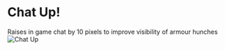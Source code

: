 # Chat Up!
Raises in game chat by 10 pixels to improve visibility of armour hunches
![Chat Up](/chat-up.png)
